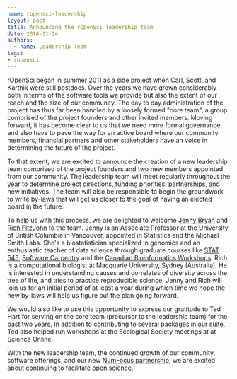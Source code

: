 ```yaml
---
name: ropensci-leadership
layout: post
title: Announcing the rOpenSci leadership team
date: 2014-11-24
authors:
  - name: Leadership Team
tags:
- ropensci
---
```


rOpenSci began in summer 2011 as a side project when Carl, Scott, and Karthik were still postdocs. Over the years we have grown considerably both in terms of the software tools we provide but also the extent of our reach and the size of our community. The day to day administration of the project has thus far been handled by a loosely formed "core team", a group comprised of the project founders and other invited members. Moving forward, it has become clear to us that we need more formal governance and also have to pave the way for an active board where our community members, financial partners and other stakeholders have an voice in determining the future of the project.

To that extent, we are excited to announce the creation of a new leadership team comprised of the project founders and two new members appointed from our community. The leadership team will meet regularly throughout the year to determine project directions, funding priorities, partnerships, and new initiatives. The team will also be responsible to begin the groundwork to write by-laws that will get us closer to the goal of having an elected board in the future.

To help us with this process, we are delighted to welcome [Jenny Bryan](http://www.stat.ubc.ca/~jenny/) and [Rich FitzJohn](http://richfitz.github.io/) to the team. Jenny is an Associate Professor at the University of British Columbia in Vancouver, appointed in Statistics and the Michael Smith Labs. She's a biostatistician specialized in genomics and an enthusiastic teacher of data science through graduate courses like [STAT 545](http://stat545-ubc.github.io), [Software Carpentry](http://software-carpentry.org) and the [Canadian Bioinformatics Workshops](http://bioinformatics.ca). Rich is a computational biologist at Macquarie University, Sydney (Australia). He is interested in understanding causes and correlates of diversity across the tree of life, and tries to practice reproducible science.  Jenny and Rich will join us for an initial period of at least a year during which time we hope the new by-laws will help us figure out the plan going forward.

We would also like to use this opportunity to express our gratitude to Ted Hart for serving on the core team (precursor to the leadership team) for the past two years. In addition to contributing to several packages in our suite, Ted also helped run workshops at the Ecological Society meetings at at Science Online. 

With the new leadership team, the continued growth of our community, software offerings, and our new [NumFocus partnership](http://ropensci.org/blog/2014/10/01/numfocus-partnership/), we are excited about continuing to facilitate open science.
